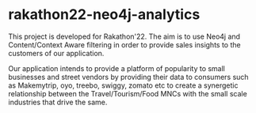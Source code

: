 # rakathon22-neo4j-analytics

This project is developed for Rakathon'22. The aim is to use Neo4j and Content/Context Aware filtering in order to provide sales insights to the customers of our application.

Our application intends to provide a platform of popularity to small businesses and street vendors by providing their data to consumers such as Makemytrip, oyo, treebo, swiggy, zomato etc to create a synergetic relationship between the Travel/Tourism/Food MNCs with the small scale industries that drive the same.
